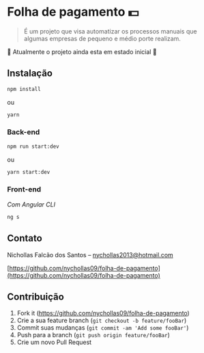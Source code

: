 # Folha de pagamento :dollar:

> É um projeto que visa automatizar os processos manuais que algumas empresas de pequeno e médio porte realizam.

:beginner: Atualmente o projeto ainda esta em estado inicial :checkered_flag:

## Instalação

```sh
npm install
```

ou

```sh
yarn
```

### Back-end

```sh
npm run start:dev
```

ou

```sh
yarn start:dev
```

### Front-end

_Com Angular CLI_

```sh
ng s
```

## Contato

Nichollas Falcão dos Santos – nychollas2013@hotmail.com

[https://github.com/nychollas09/folha-de-pagamento](https://github.com/nychollas09/folha-de-pagamento)

## Contribuição

1. Fork it (<https://github.com/nychollas09/folha-de-pagamento>)
2. Crie a sua feature branch (`git checkout -b feature/fooBar`)
3. Commit suas mudanças (`git commit -am 'Add some fooBar'`)
4. Push para a branch (`git push origin feature/fooBar`)
5. Crie um novo Pull Request
